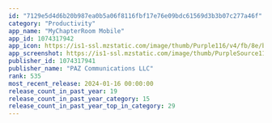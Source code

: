 ```yaml
---
id: "7129e5d4d6b20b987ea0b5a06f8116fbf17e76e09bdc61569d3b3b07c277a46f"
category: "Productivity"
app_name: "MyChapterRoom Mobile"
app_id: 1074317942
app_icon: https://is1-ssl.mzstatic.com/image/thumb/Purple116/v4/fb/8e/b5/fb8eb509-c731-1573-85eb-ccd889df2562/AppIcon-0-0-1x_U007emarketing-0-0-0-8-0-0-sRGB-0-0-0-GLES2_U002c0-512MB-85-220-0-0.png/1024x1024bb.png
app_screenshot: https://is1-ssl.mzstatic.com/image/thumb/PurpleSource116/v4/e7/af/d9/e7afd954-1cf3-7be2-be73-09a8821f6165/defeb3af-cf8e-4d98-9748-2349d259847c_IMG_3458.png/1242x2688bb.png
publisher_id: 1074317941
publisher_name: "PAZ Communications LLC"
rank: 535
most_recent_release: 2024-01-16 00:00:00
release_count_in_past_year: 19
release_count_in_past_year_category: 15
release_count_in_past_year_top_in_category: 29
---
```


